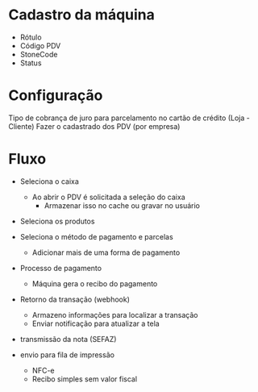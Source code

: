 # Cadastro da máquina
- Rótulo
- Código PDV
- StoneCode
- Status


# Configuração
Tipo de cobrança de juro para parcelamento no cartão de crédito (Loja - Cliente)
Fazer o cadastrado dos PDV (por empresa)


# Fluxo 
- Seleciona o caixa
    - Ao abrir o PDV é solicitada a seleção do caixa
        - Armazenar isso no cache ou gravar no usuário
- Seleciona os produtos
- Seleciona o método de pagamento e parcelas
    - Adicionar mais de uma forma de pagamento
- Processo de pagamento
    - Máquina gera o recibo do pagamento
- Retorno da transação (webhook)
    - Armazeno informações para localizar a transação
    - Enviar notificação para atualizar a tela
- transmissão da nota (SEFAZ)    


- envio para fila de impressão
    - NFC-e
    - Recibo simples sem valor fiscal

